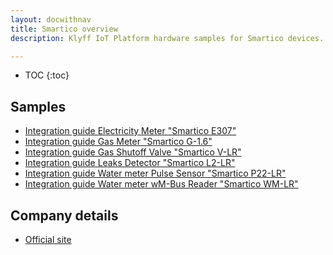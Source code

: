 ```yaml
---
layout: docwithnav
title: Smartico overview
description: Klyff IoT Platform hardware samples for Smartico devices.

---
```


* TOC
{:toc}

## Samples

 - [Integration guide Electricity Meter \"Smartico E307\"](/docs/samples/smartico/elec-meter-lorawan/Electricity_Meter_LoRaWAN/)
 - [Integration guide Gas Meter \"Smartico G-1.6\"](/docs/samples/smartico/gas-meter-lorawan/Gas_Meter_LoRaWAN/)
 - [Integration guide Gas Shutoff Valve \"Smartico V-LR\"](/docs/samples/smartico/gas-valve-lorawan/Gas_Valve_LoRaWAN/)
 - [Integration guide Leaks Detector \"Smartico L2-LR\"](/docs/samples/smartico/leaks-detector-lorawan/Leaks_Detector_LoRaWAN/)
 - [Integration guide Water meter Pulse Sensor \"Smartico P22-LR\"](/docs/samples/smartico/pulse-sensor-lorawan/Pulse_Sensor_LoRaWAN/)
 - [Integration guide Water meter wM-Bus Reader \"Smartico WM-LR\"](/docs/samples/smartico/wm-bus-lorawan/wMBus_Reader_LoRaWAN/)

## Company details

 - [Official site](https://smartico.biz/en/)
